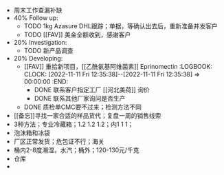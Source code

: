 - 周末工作查漏补缺
- 40% Follow up:
	- TODO 1kg Azasure DHL跟踪；单据，等确认出去后，重新准备并发客户
	- TODO [[FAV]] 美金全额收到，感谢客户
- 20% Investigation:
	- TODO 新产品调查
- 20% Developing:
	- [[FAV]] 重拾新项目，[[乙酰氨基阿维菌素]] Eprinomectin
	  :LOGBOOK:
	  CLOCK: [2022-11-11 Fri 12:35:38]--[2022-11-11 Fri 12:35:38] =>  00:00:00
	  :END:
		- DONE 联系客户指定工厂 [[河北美荷]] 询价
		- DONE 联系其他厂家询问是否生产
	- DONE 质检单CMC要不过来；检测方法不同
- [[备忘]]寻找一家合适的样品货代；复盘一周的销售线索
- 3种方法；专业冷藏箱；1.2 1.2 1.2；内1 1 1；
- 泡沫箱和冰袋
- 厂区正常发货；危包证不行；海关
- 桶内2-8度潮湿，水汽；桶外；120-130元/千克
- 仓库
-